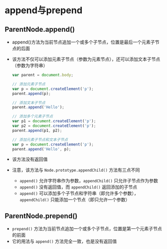 # append与prepend

## ParentNode.append()

+ append()方法为当前节点追加一个或多个子节点，位置是最后一个元素子节点的后面

+ 该方法不仅可以添加元素子节点（参数为元素节点），还可以添加文本子节点（参数为字符串）

  ```js
  var parent = document.body;

  // 添加元素子节点
  var p = document.createElement('p');
  parent.append(p);

  // 添加文本子节点
  parent.append('Hello');

  // 添加多个元素子节点
  var p1 = document.createElement('p');
  var p2 = document.createElement('p');
  parent.append(p1, p2);

  // 添加元素子节点和文本子节点
  var p = document.createElement('p');
  parent.append('Hello', p);
  ```

+ 该方法没有返回值

+ 注意，该方法与 `Node.prototype.appendChild()` 方法有三点不同

  + `append()` 允许字符串作为参数，`appendChild()` 只允许子节点作为参数
  + `append()` 没有返回值，而 `appendChild()` 返回添加的子节点
  + `append()` 可以添加多个子节点和字符串（即允许多个参数），`appendChild()` 只能添加一个节点（即只允许一个参数）

## ParentNode.prepend()

+ `prepend()` 方法为当前节点追加一个或多个子节点，位置是第一个元素子节点的前面
+ 它的用法与 `append()` 方法完全一致，也是没有返回值
